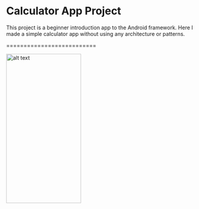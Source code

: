 Calculator App Project
==========================

This project is a beginner introduction app to the Android framework. Here I made a simple calculator app without using any architecture or patterns. 

==========================

<img align="left" src="https://drive.google.com/uc?export=view&id=1_5HDBougWTIOmNSZo_DJ5dqZFcr7I5Xf" alt="alt text" width="200" height="400">
